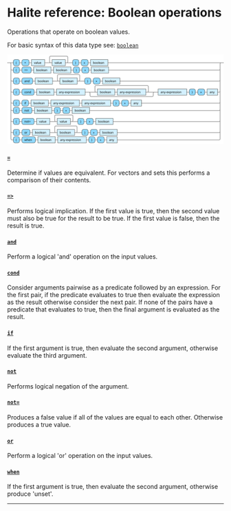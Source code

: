 <!---
  This markdown file was generated. Do not edit.
  -->

# Halite reference: Boolean operations

Operations that operate on boolean values.

For basic syntax of this data type see: [`boolean`](halite_basic-syntax-reference.md#boolean)

!["boolean-op"](../halite-bnf-diagrams/boolean-op.svg)

#### [`=`](halite_full-reference.md#_E)

Determine if values are equivalent. For vectors and sets this performs a comparison of their contents.

#### [`=>`](halite_full-reference.md#_E_G)

Performs logical implication. If the first value is true, then the second value must also be true for the result to be true. If the first value is false, then the result is true.

#### [`and`](halite_full-reference.md#and)

Perform a logical 'and' operation on the input values.

#### [`cond`](halite_full-reference.md#cond)

Consider arguments pairwise as a predicate followed by an expression. For the first pair, if the predicate evaluates to true then evaluate the expression as the result otherwise consider the next pair. If none of the pairs have a predicate that evaluates to true, then the final argument is evaluated as the result.

#### [`if`](halite_full-reference.md#if)

If the first argument is true, then evaluate the second argument, otherwise evaluate the third argument.

#### [`not`](halite_full-reference.md#not)

Performs logical negation of the argument.

#### [`not=`](halite_full-reference.md#not_E)

Produces a false value if all of the values are equal to each other. Otherwise produces a true value.

#### [`or`](halite_full-reference.md#or)

Perform a logical 'or' operation on the input values.

#### [`when`](halite_full-reference.md#when)

If the first argument is true, then evaluate the second argument, otherwise produce 'unset'.

---
